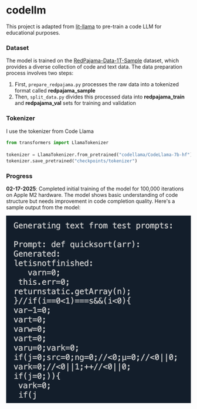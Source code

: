 # codellm

This project is adapted from [lit-llama](https://github.com/Lightning-AI/lit-llama) to pre-train a code LLM for educational purposes.

### Dataset

The model is trained on the [RedPajama-Data-1T-Sample](https://huggingface.co/datasets/togethercomputer/RedPajama-Data-1T-Sample) dataset, which provides a diverse collection of code and text data. The data preparation process involves two steps:

1. First, `prepare_redpajama.py` processes the raw data into a tokenized format called **redpajama_sample**
2. Then, `split_data.py` divides this processed data into **redpajama_train** and **redpajama_val** sets for training and validation

### Tokenizer

I use the tokenizer from Code Llama

```python
from transformers import LlamaTokenizer

tokenizer = LlamaTokenizer.from_pretrained("codellama/CodeLlama-7b-hf")
tokenizer.save_pretrained("checkpoints/tokenizer")
```

### Progress

**02-17-2025**: Completed initial training of the model for 100,000 iterations on Apple M2 hardware. The model shows basic understanding of code structure but needs improvement in code completion quality. Here's a sample output from the model:

![progress#1](screenshots/progress1.png)
